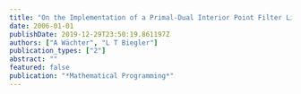 ```yaml
---
title: "On the Implementation of a Primal-Dual Interior Point Filter Line Search Algorithm for Large-Scale Nonlinear Programming"
date: 2006-01-01
publishDate: 2019-12-29T23:50:19.861197Z
authors: ["A Wächter", "L T Biegler"]
publication_types: ["2"]
abstract: ""
featured: false
publication: "*Mathematical Programming*"
---
```


